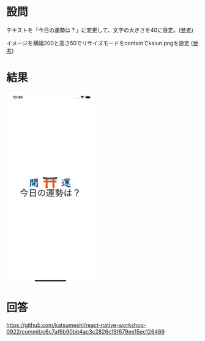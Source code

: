 # 設問

テキストを「今日の運勢は？」に変更して、文字の大きさを40に設定。([参考](https://facebook.github.io/react-native/docs/text.html))

イメージを横幅200と高さ50でリサイズモードをcontainでkaiun.pngを設定 ([参考](https://facebook.github.io/react-native/docs/images))

# 結果
<kbd><img  src="https://github.com/katsumeshi/react-native-workshop-0922/blob/master/docs/assets/ss3.png" height="500"></kbd>

# 回答
https://github.com/katsumeshi/react-native-workshop-0922/commit/c6c7af6b90bb4ac3c2826cf8f679ee15ec126469
